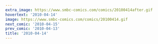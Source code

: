 ```yaml
---
extra_image: https://www.smbc-comics.com/comics/20100414after.gif
hovertext: '2010-04-14'
image: https://www.smbc-comics.com/comics/20100414.gif
next_comic: '2010-04-15'
prev_comic: '2010-04-13'
title: '2010-04-14'
---
```



